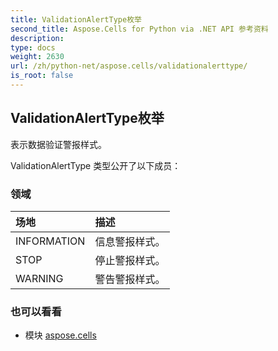 ```yaml
---
title: ValidationAlertType枚举
second_title: Aspose.Cells for Python via .NET API 参考资料
description:
type: docs
weight: 2630
url: /zh/python-net/aspose.cells/validationalerttype/
is_root: false
---
```

## ValidationAlertType枚举
表示数据验证警报样式。



ValidationAlertType 类型公开了以下成员：

### 领域
|场地|描述|
| :- | :- |
| INFORMATION |信息警报样式。|
| STOP |停止警报样式。|
| WARNING |警告警报样式。|



### 也可以看看
* 模块 [aspose.cells](..)
